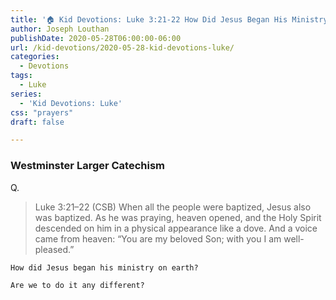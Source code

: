 ```yaml
---
title: '🏠 Kid Devotions: Luke 3:21-22 How Did Jesus Began His Ministry?'
author: Joseph Louthan
publishDate: 2020-05-28T06:00:00-06:00
url: /kid-devotions/2020-05-28-kid-devotions-luke/
categories:
  - Devotions
tags:
  - Luke
series:
  - 'Kid Devotions: Luke'
css: "prayers"
draft: false

---
```


### Westminster Larger Catechism

Q.

>Luke 3:21–22 (CSB) When all the people were baptized, Jesus also was baptized. As he was praying, heaven opened,  and the Holy Spirit descended on him in a physical appearance like a dove. And a voice came from heaven: “You are my beloved Son; with you I am well-pleased.”

```text
How did Jesus began his ministry on earth?

Are we to do it any different?
```
